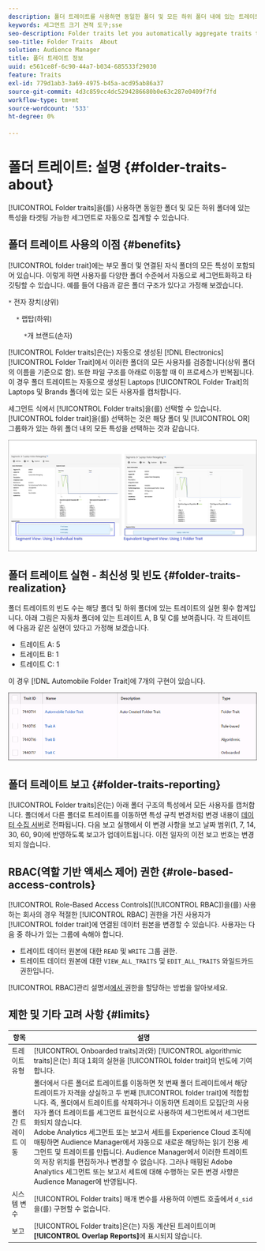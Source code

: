 ```yaml
---
description: 폴더 트레이트를 사용하면 동일한 폴더 및 모든 하위 폴더 내에 있는 트레이트를 타겟팅 가능한 세그먼트로 자동으로 집계할 수 있습니다.
keywords: 세그먼트 크기 견적 도구;sse
seo-description: Folder traits let you automatically aggregate traits that reside within the same folder and all child folders into a targetable segment.
seo-title: Folder Traits  About
solution: Audience Manager
title: 폴더 트레이트 정보
uuid: e561ce8f-6c90-44a7-b034-685533f29030
feature: Traits
exl-id: 779d1ab3-3a69-4975-b45a-acd95ab86a37
source-git-commit: 4d3c859cc4dc5294286680b0e63c287e0409f7fd
workflow-type: tm+mt
source-wordcount: '533'
ht-degree: 0%

---
```


# 폴더 트레이트: 설명 {#folder-traits-about}

[!UICONTROL Folder traits]을(를) 사용하면 동일한 폴더 및 모든 하위 폴더에 있는 특성을 타겟팅 가능한 세그먼트로 자동으로 집계할 수 있습니다.

## 폴더 트레이트 사용의 이점 {#benefits}

[!UICONTROL folder trait]에는 부모 폴더 및 연결된 자식 폴더의 모든 특성이 포함되어 있습니다. 이렇게 하면 사용자를 다양한 폴더 수준에서 자동으로 세그먼트화하고 타깃팅할 수 있습니다. 예를 들어 다음과 같은 폴더 구조가 있다고 가정해 보겠습니다.

`*` 전자 장치(상위)

    `*` 랩탑(하위)

        `*`개 브랜드(손자)

[!UICONTROL Folder traits]은(는) 자동으로 생성된 [!DNL Electronics] [!UICONTROL Folder Trait]에서 이러한 폴더의 모든 사용자를 검증합니다(상위 폴더의 이름을 기준으로 함). 또한 파일 구조를 아래로 이동할 때 이 프로세스가 반복됩니다. 이 경우 폴더 트레이트는 자동으로 생성된 Laptops [!UICONTROL Folder Trait]의 Laptops 및 Brands 폴더에 있는 모든 사용자를 캡처합니다.

세그먼트 식에서 [!UICONTROL Folder traits]을(를) 선택할 수 있습니다. [!UICONTROL folder trait]을(를) 선택하는 것은 해당 폴더 및 [!UICONTROL OR] 그룹화가 있는 하위 폴더 내의 모든 특성을 선택하는 것과 같습니다.

![](assets/folder-traits-compare-border.jpg)

## 폴더 트레이트 실현 - 최신성 및 빈도 {#folder-traits-realization}

폴더 트레이트의 빈도 수는 해당 폴더 및 하위 폴더에 있는 트레이트의 실현 횟수 합계입니다. 아래 그림은 자동차 폴더에 있는 트레이트 A, B 및 C를 보여줍니다. 각 트레이트에 다음과 같은 실현이 있다고 가정해 보겠습니다.

* 트레이트 A: 5
* 트레이트 B: 1
* 트레이트 C: 1

이 경우 [!DNL Automobile Folder Trait]에 7개의 구현이 있습니다.

![](assets/folder_traits_rollup_border.png)

## 폴더 트레이트 보고 {#folder-traits-reporting}

[!UICONTROL Folder traits]은(는) 아래 폴더 구조의 특성에서 모든 사용자를 캡처합니다. 폴더에서 다른 폴더로 트레이트를 이동하면 특성 규칙 변경처럼 변경 내용이 [데이터 수집 서버](../../reference/system-components/components-data-collection.md)로 전파됩니다. 다음 보고 실행에서 이 변경 사항을 보고 날짜 범위(1, 7, 14, 30, 60, 90)에 반영하도록 보고가 업데이트됩니다. 이전 일자의 이전 보고 번호는 변경되지 않습니다.

## RBAC(역할 기반 액세스 제어) 권한 {#role-based-access-controls}

[!UICONTROL Role-Based Access Controls]&#x200B;([!UICONTROL RBAC])을(를) 사용하는 회사의 경우 적절한 [!UICONTROL RBAC] 권한을 가진 사용자가 [!UICONTROL folder trait]에 연결된 데이터 원본을 변경할 수 있습니다. 사용자는 다음 중 하나가 있는 그룹에 속해야 합니다.

* 트레이트 데이터 원본에 대한 `READ` 및 `WRITE` 그룹 권한.
* 트레이트 데이터 원본에 대한 `VIEW_ALL_TRAITS` 및 `EDIT_ALL_TRAITS` 와일드카드 권한입니다.

[!UICONTROL RBAC]관리 설명서[에서 ](../../features/administration/administration-overview.md#create-group) 권한을 할당하는 방법을 알아보세요.

## 제한 및 기타 고려 사항 {#limits}

| 항목 | 설명 |
|---|---|
| 트레이트 유형 | [!UICONTROL Onboarded traits]과(와) [!UICONTROL algorithmic traits]은(는) 최대 1회의 실현을 [!UICONTROL folder trait]의 빈도에 기여합니다. |
| 폴더 간 트레이트 이동 | 폴더에서 다른 폴더로 트레이트를 이동하면 첫 번째 폴더 트레이트에서 해당 트레이트가 자격을 상실하고 두 번째 [!UICONTROL folder trait]에 적합합니다. 즉, 폴더에서 트레이트를 삭제하거나 이동하면 트레이트 모집단의 사용자가 폴더 트레이트를 세그먼트 표현식으로 사용하여 세그먼트에서 세그먼트화되지 않습니다. <br> Adobe Analytics 세그먼트 또는 보고서 세트를 Experience Cloud 조직에 매핑하면 Audience Manager에서 자동으로 새로운 해당하는 읽기 전용 세그먼트 및 트레이트를 만듭니다. Audience Manager에서 이러한 트레이트의 저장 위치를 편집하거나 변경할 수 없습니다. 그러나 매핑된 Adobe Analytics 세그먼트 또는 보고서 세트에 대해 수행하는 모든 변경 사항은 Audience Manager에 반영됩니다. |
| 시스템 변수 | [!UICONTROL Folder traits] 매개 변수를 사용하여 이벤트 호출에서 `d_sid`을(를) 구현할 수 없습니다. |
| 보고 | [!UICONTROL Folder traits]은(는) 자동 계산된 트레이트이며 **[!UICONTROL Overlap Reports]**&#x200B;에 표시되지 않습니다. |
